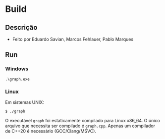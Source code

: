 # Build

## Descrição

- Feito por Eduardo Savian, Marcos Fehlauer, Pablo Marques



## Run

### Windows

```
.\graph.exe
```

### Linux
Em sistemas UNIX:
```
$ ./graph
```

O executável `graph` foi estaticamente compilado para Linux x86_64. O único
arquivo que necessita ser compilado é `graph.cpp`. Apenas um compilador de
C++20 é necessário (GCC/Clang/MSVC).
